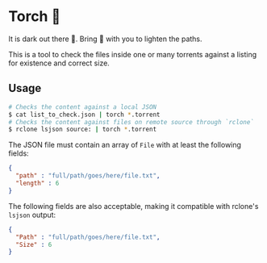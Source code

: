 # Torch 🔦

It is dark out there 👀. Bring 🔦 with you to lighten the paths.

This is a tool to check the files inside one or many torrents against a listing
for existence and correct size.

## Usage

```sh
# Checks the content against a local JSON
$ cat list_to_check.json | torch *.torrent
# Checks the content against files on remote source through `rclone`
$ rclone lsjson source: | torch *.torrent
```

The JSON file must contain an array of `File` with at least the following fields:

```json
{
  "path" : "full/path/goes/here/file.txt",
  "length" : 6
}
```

The following fields are also acceptable, making it compatible with rclone's
`lsjson` output:

```json
{
  "Path" : "full/path/goes/here/file.txt",
  "Size" : 6
}
```
